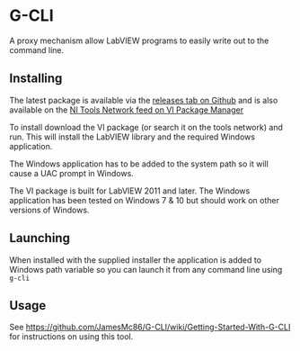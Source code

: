 # G-CLI
A proxy mechanism allow LabVIEW programs to easily write out to the command line.

## Installing

The latest package is available via the [releases tab on Github](https://github.com/JamesMc86/G-CLI/releases) and is also available on the [NI Tools Network feed on VI Package Manager](vipm://wiresmith_technology_lib_g_cli?repo_url=http://ftp.ni.com/evaluation/labview/lvtn/vipm)

To install download the VI package (or search it on the tools network) and run. This will install the LabVIEW library and the required Windows application.

The Windows application has to be added to the system path so it will cause a UAC prompt in Windows.

The VI package is built for LabVIEW 2011 and later. The Windows application has been tested on Windows 7 & 10 but should work on other versions of Windows.

## Launching

When installed with the supplied installer the application is added to Windows path variable so you can launch it from any command line using `g-cli`

## Usage

See https://github.com/JamesMc86/G-CLI/wiki/Getting-Started-With-G-CLI for instructions on using this tool.

